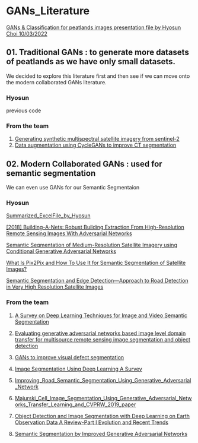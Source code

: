 # GANs_Literature

[GANs & Classification for peatlands images presentation file by Hyosun Choi 10/03/2022](https://1drv.ms/p/s!AhCVuY1b1tq1i6honEjza4uypRyfFQ?e=tMpYg1)

## 01. Traditional GANs : to generate more datasets of peatlands as we have only small datasets.
We decided to explore this literature first and then see if we can move onto the modern collaborated GANs literature.
### Hyosun
previous code

### From the team
01. [Generating synthetic multispectral satellite imagery from sentinel-2](https://drive.google.com/file/d/1qxEz-iGLrYi46fuOGrmEl-sZnMYauwXU/view?usp=sharing)
02. [Data augmentation using CycleGANs to improve CT segmentation](https://drive.google.com/file/d/12rwBdGV1Y2p2fa-S5g8Wij9eNVfr-77Y/view?usp=sharing)

## 02. Modern Collaborated GANs : used for semantic segmentation
We can even use GANs for our Semantic Segmentaion

### Hyosun 
[Summarized_ExcelFile_by_Hyosun](https://onedrive.live.com/edit.aspx?resid=B5DAD65B8DB99510!186042&ithint=file%2cxlsx)

[[2018] Building-A-Nets: Robust Building Extraction From High-Resolution Remote Sensing Images With Adversarial Networks](https://drive.google.com/file/d/12Pw849DXQd-vk_vDsBLRq9dto-MT1t1W/view?usp=sharing)

[Semantic Segmentation of Medium-Resolution Satellite Imagery using Conditional Generative Adversarial Networks](https://ai4earthscience.github.io/neurips-2020-workshop/papers/ai4earth_neurips_2020_46.pdf)

[What Is Pix2Pix and How To Use It for Semantic Segmentation of Satellite Images?](https://github.com/A2Amir/Pix2Pix-for-Semantic-Segmentation-of-Satellite-Images)

[Semantic Segmentation and Edge Detection—Approach to Road Detection in Very High Resolution Satellite Images](https://www.mdpi.com/2072-4292/14/3/613/pdf)

### From the team
01. [A Survey on Deep Learning Techniques for Image and Video Semantic Segmentation](https://drive.google.com/file/d/1ixL98who3sxwKXksHoE7iMtXaqBsb8R5/view?usp=sharing)

02. [Evaluating generative adversarial networks based image level domain transfer for multisource remote sensing image segmentation and object detection](https://drive.google.com/file/d/1aUFVLdnLS5LYtiAi8dMIpJC2Lasvnw5y/view?usp=sharing)

03. [GANs to improve visual defect segmentation](https://drive.google.com/file/d/170qU_MI9jHYcUFtxm3zUwFrA_YoD-bqt/view?usp=sharing)

04. [Image Segmentation Using Deep Learning A Survey](https://drive.google.com/file/d/1PZPd0g8T27BSGoYX7UKV1tcE5bU1rMmY/view?usp=sharing)

05. [Improving_Road_Semantic_Segmentation_Using_Generative_Adversarial_Network](https://drive.google.com/file/d/1Z2--h_21ocY7lyNWBtQoDAJTDvWohNtn/view?usp=sharing)

06. [Majurski_Cell_Image_Segmentation_Using_Generative_Adversarial_Networks_Transfer_Learning_and_CVPRW_2019_paper](https://drive.google.com/file/d/1B6mEaBKl3ZbJjtnFtmA-upLJ-lbnh0w-/view?usp=sharing)

07. [Object Detection and Image Segmentation with Deep Learning on Earth Observation Data A Review-Part I Evolution and Recent Trends](https://drive.google.com/file/d/1WhKtqq8z9MfkPTfF7_lebUQBxxMI9npy/view?usp=sharing)

08. [Semantic Segmentation by Improved Generative Adversarial Networks](https://drive.google.com/file/d/13f9I_i_PKsnMHlhdkG4mynOnahyRO9HX/view?usp=sharing)  

